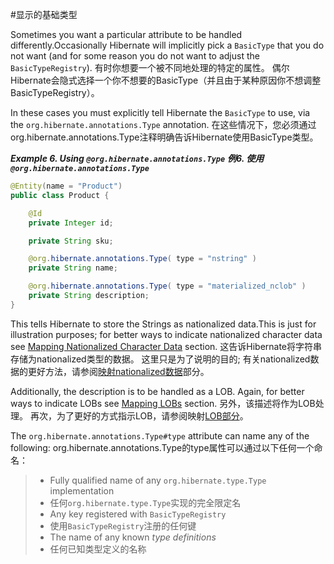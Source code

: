 #显示的基础类型

Sometimes you want a particular attribute to be handled differently.Occasionally Hibernate will implicitly pick a `BasicType` that you do not want (and for some reason you do not want to adjust the `BasicTypeRegistry`).
有时你想要一个被不同地处理的特定的属性。 偶尔Hibernate会隐式选择一个你不想要的BasicType（并且由于某种原因你不想调整BasicTypeRegistry）。

In these cases you must explicitly tell Hibernate the `BasicType` to use, via the `org.hibernate.annotations.Type` annotation.
在这些情况下，您必须通过org.hibernate.annotations.Type注释明确告诉Hibernate使用BasicType类型。

_**Example 6. Using `@org.hibernate.annotations.Type`**_
_**例6. 使用`@org.hibernate.annotations.Type`**_
```java
@Entity(name = "Product")
public class Product {

    @Id
    private Integer id;

    private String sku;

    @org.hibernate.annotations.Type( type = "nstring" )
    private String name;

    @org.hibernate.annotations.Type( type = "materialized_nclob" )
    private String description;
}
```
This tells Hibernate to store the Strings as nationalized data.This is just for illustration purposes; for better ways to indicate nationalized character data see [Mapping Nationalized Character Data](/Book/domainmodel/3/basicnationalized.md) section.
这告诉Hibernate将字符串存储为nationalized类型的数据。 这里只是为了说明的目的; 有关nationalized数据的更好方法，请参阅[映射nationalized数据](/Book/domainmodel/3/basicnationalized.md)部分。

Additionally, the description is to be handled as a LOB. Again, for better ways to indicate LOBs see [Mapping LOBs](Book/domainmodel/3/basiclob.md) section.
另外，该描述将作为LOB处理。 再次，为了更好的方式指示LOB，请参阅映射[LOB部分](/Book/domainmodel/3/basiclob.md)。


The `org.hibernate.annotations.Type#type` attribute can name any of the following:
org.hibernate.annotations.Type的type属性可以通过以下任何一个命名：

>* Fully qualified name of any `org.hibernate.type.Type` implementation
>* 任何`org.hibernate.type.Type`实现的完全限定名
>* Any key registered with `BasicTypeRegistry`
>* 使用`BasicTypeRegistry`注册的任何键
>* The name of any known _type definitions_
>* 任何已知类型定义的名称
